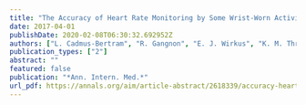 ```yaml
---
title: "The Accuracy of Heart Rate Monitoring by Some Wrist-Worn Activity Trackers"
date: 2017-04-01
publishDate: 2020-02-08T06:30:32.692952Z
authors: ["L. Cadmus-Bertram", "R. Gangnon", "E. J. Wirkus", "K. M. Thraen-Borowski", "J. Gorzelitz-Liebhauser"]
publication_types: ["2"]
abstract: ""
featured: false
publication: "*Ann. Intern. Med.*"
url_pdf: https://annals.org/aim/article-abstract/2618339/accuracy-heart-rate-monitoring-some-wrist-worn-activity-trackers
---
```



